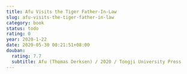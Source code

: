 ```yaml
---
title: Afu Visits the Tiger Father-In-Law
slug: afu-visits-the-tiger-father-in-law
category: book
status: todo
rating: 0
year: 2020-1-22
date: 2020-05-30 00:21:51+08:00
douban:
  rating: 7.7
  subtitle: Afu (Thomas Derksen) / 2020 / Tongji University Press
---
```



